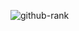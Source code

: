 ![github-rank](https://user-images.githubusercontent.com/13275149/28653191-337a5786-725a-11e7-98dc-12f283aef49c.png)
